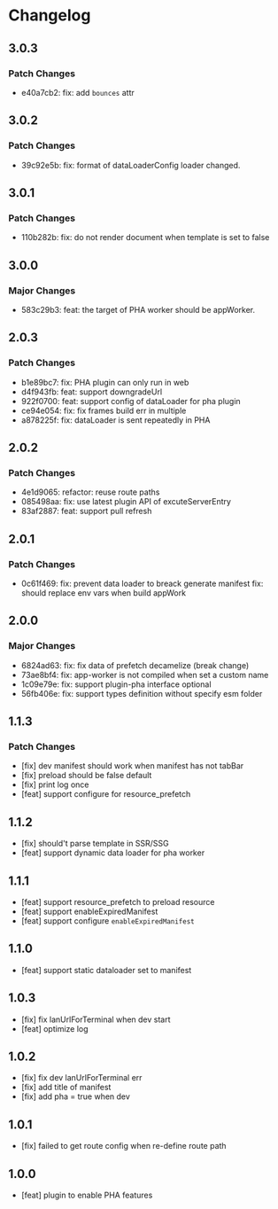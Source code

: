 # Changelog

## 3.0.3

### Patch Changes

- e40a7cb2: fix: add `bounces` attr

## 3.0.2

### Patch Changes

- 39c92e5b: fix: format of dataLoaderConfig loader changed.

## 3.0.1

### Patch Changes

- 110b282b: fix: do not render document when template is set to false

## 3.0.0

### Major Changes

- 583c29b3: feat: the target of PHA worker should be appWorker.

## 2.0.3

### Patch Changes

- b1e89bc7: fix: PHA plugin can only run in web
- d4f943fb: feat: support downgradeUrl
- 922f0700: feat: support config of dataLoader for pha plugin
- ce94e054: fix: fix frames build err in multiple
- a878225f: fix: dataLoader is sent repeatedly in PHA

## 2.0.2

### Patch Changes

- 4e1d9065: refactor: reuse route paths
- 085498aa: fix: use latest plugin API of excuteServerEntry
- 83af2887: feat: support pull refresh

## 2.0.1

### Patch Changes

- 0c61f469: fix: prevent data loader to breack generate manifest
  fix: should replace env vars when build appWork

## 2.0.0

### Major Changes

- 6824ad63: fix: fix data of prefetch decamelize (break change)
- 73ae8bf4: fix: app-worker is not compiled when set a custom name
- 1c09e79e: fix: support plugin-pha interface optional
- 56fb406e: fix: support types definition without specify esm folder

## 1.1.3

### Patch Changes

- [fix] dev manifest should work when manifest has not tabBar
- [fix] preload should be false default
- [fix] print log once
- [feat] support configure for resource_prefetch

## 1.1.2

- [fix] should't parse template in SSR/SSG
- [feat] support dynamic data loader for pha worker

## 1.1.1

- [feat] support resource_prefetch to preload resource
- [feat] support enableExpiredManifest
- [feat] support configure `enableExpiredManifest`

## 1.1.0

- [feat] support static dataloader set to manifest

## 1.0.3

- [fix] fix lanUrlForTerminal when dev start
- [feat] optimize log

## 1.0.2

- [fix] fix dev lanUrlForTerminal err
- [fix] add title of manifest
- [fix] add pha = true when dev

## 1.0.1

- [fix] failed to get route config when re-define route path

## 1.0.0

- [feat] plugin to enable PHA features
